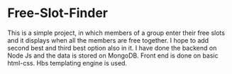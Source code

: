# Free-Slot-Finder
This is a simple project, in which members of a group enter their free slots and it displays when all the members are free together.
I hope to add second best and third best option also in it.
I have done the backend on Node Js and the data is stored on MongoDB.
Front end is done on basic html-css.
Hbs templating engine is used.
